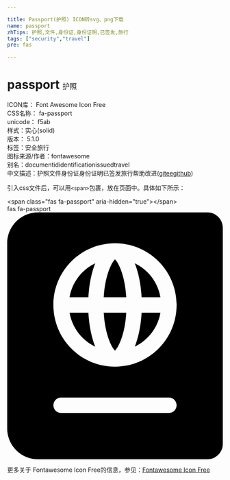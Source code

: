 ```yaml
---

title: Passport(护照) ICON转svg、png下载
name: passport
zhTips: 护照,文件,身份证,身份证明,已签发,旅行
tags: ["security","travel"]
pre: fas

---
```


# passport  <small style="font-size: 60%;font-weight: 100">护照</small>


<div class="detail-page">
<p>
<span>
ICON库：
<span class="badge-secondary badge">Font Awesome Icon Free</span> 
</span>
<br/>
<span>
CSS名称：
<span class="badge-secondary badge">fa-passport</span> 
</span>
<br/>
<span>
unicode：
<span class="badge-secondary badge">f5ab</span> 
<copy-btn content='f5ab' btn-title=""></copy-btn>
<copy-btn :content='String.fromCodePoint(parseInt("f5ab", 16))' btn-title="复制U"></copy-btn>
</span><br/><span>样式：<span class="badge-light badge">实心(solid)</span></span>
<br/>
<span>
版本：
<span class="badge-secondary badge">5.1.0</span> 
</span><br/><span>标签：<span class="badge-light badge"><router-link to="/tags/security.html">安全</router-link></span><span class="badge-light badge"><router-link to="/tags/travel.html">旅行</router-link></span></span>
<br/>
<span>图标来源/作者：<span class="badge-light badge">fontawesome</span></span> 
<br/>
<span>别名：<span class="badge-light badge">document</span><span class="badge-light badge">id</span><span class="badge-light badge">identification</span><span class="badge-light badge">issued</span><span class="badge-light badge">travel</span></span><br/><span class="zh-detail">中文描述：<span class="badge-primary badge">护照</span><span class="badge-primary badge">文件</span><span class="badge-primary badge">身份证</span><span class="badge-primary badge">身份证明</span><span class="badge-primary badge">已签发</span><span class="badge-primary badge">旅行</span><span class="help-link"><span>帮助改进</span>(<a href="https://gitee.com/liuwave/icon-helper/edit/master/json/fontawesome/solid/passport.json" target="_blank" rel="noopener noreferrer">gitee</a><a href="https://github.com/liuwave/icon-helper/edit/master/json/fontawesome/solid/passport.json" target="_blank" rel="noopener noreferrer">github</a></span>)</span><br/>
</p>
</div>
<div class="alert alert-dark">
  <i class="fas fa-passport fa-xs"></i>
  <i class="fas fa-passport fa-sm"></i>
  <i class="fas fa-passport fa-lg"></i>
  <i class="fas fa-passport fa-2x"></i>
  <i class="fas fa-passport fa-3x"></i>
  <i class="fas fa-passport fa-5x"></i>
  <i class="fas fa-passport fa-7x"></i>
</div>
<div>
  <p>引入css文件后，可以用<code>&lt;span&gt;</code>包裹，放在页面中。具体如下所示：    
  </p>
  <div class="alert alert-primary" style="font-size: 14px">
    &lt;span class="fas fa-passport" aria-hidden="true"&gt;&lt;/span&gt;
    <copy-btn content='<span class="fas fa-passport" aria-hidden="true"></span>'></copy-btn>
  </div>
  <div class="alert alert-secondary">
    <i class="fas fa-passport"
    style="font-size: 24px"
    aria-hidden="true"></i> fas fa-passport
    <copy-btn content="fas fa-passport" btn-title="复制图标名称"></copy-btn>
  </div>
</div>
<div id="svg" class="svg-wrap">
<svg xmlns="http://www.w3.org/2000/svg" viewBox="0 0 448 512"><path d="M129.62 176h39.09c1.49-27.03 6.54-51.35 14.21-70.41-27.71 13.24-48.02 39.19-53.3 70.41zm0 32c5.29 31.22 25.59 57.17 53.3 70.41-7.68-19.06-12.72-43.38-14.21-70.41h-39.09zM224 286.69c7.69-7.45 20.77-34.42 23.43-78.69h-46.87c2.67 44.26 15.75 71.24 23.44 78.69zM200.57 176h46.87c-2.66-44.26-15.74-71.24-23.43-78.69-7.7 7.45-20.78 34.43-23.44 78.69zm64.51 102.41c27.71-13.24 48.02-39.19 53.3-70.41h-39.09c-1.49 27.03-6.53 51.35-14.21 70.41zM416 0H64C28.65 0 0 28.65 0 64v384c0 35.35 28.65 64 64 64h352c17.67 0 32-14.33 32-32V32c0-17.67-14.33-32-32-32zm-80 416H112c-8.8 0-16-7.2-16-16s7.2-16 16-16h224c8.8 0 16 7.2 16 16s-7.2 16-16 16zm-112-96c-70.69 0-128-57.31-128-128S153.31 64 224 64s128 57.31 128 128-57.31 128-128 128zm41.08-214.41c7.68 19.06 12.72 43.38 14.21 70.41h39.09c-5.28-31.22-25.59-57.17-53.3-70.41z"/></svg>
</div>
<detail full-name='fa-passport'></detail>
    
<div><p>更多关于  Fontawesome Icon Free的信息，参见：<a target="_blank" href="https://iconhelper.cn/fontawesome.html">Fontawesome Icon Free</a>
</p></div>
